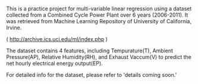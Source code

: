 This is a practice project for multi-variable linear regression using a dataset collected from a Combined Cycle Power Plant over 6 years (2006-2011). It was retrieved from Machine Learning Repository of University of California, Irvine.
  
  ( http://archive.ics.uci.edu/ml/index.php )

The dataset contains 4 features, including Tempurature(T), Ambient Pressure(AP), Relative Humidity(RH), and Exhaust Vaccum(V) to predict the net hourly electrical energy output(EP). 

For detailed info for the dataset, please refer to 'details coming soon.'
